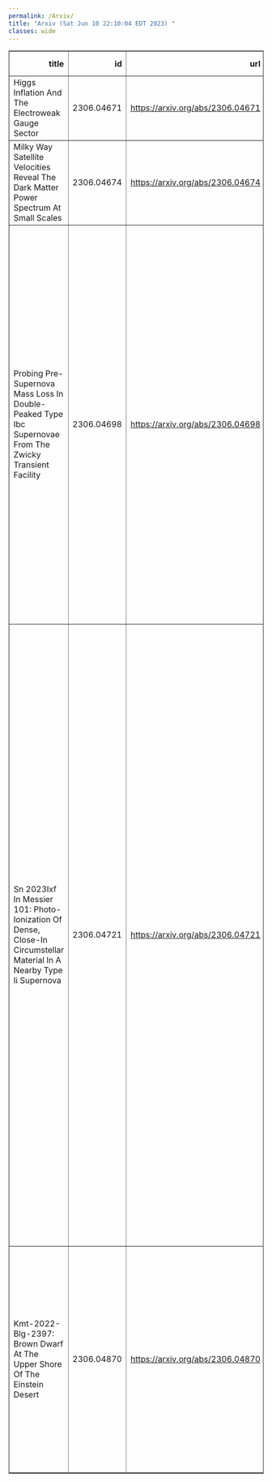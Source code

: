 ```yaml
---
permalink: /Arxiv/
title: "Arxiv (Sat Jun 10 22:10:04 EDT 2023) "
classes: wide
---
```

<table border="1" class="dataframe">
  <thead>
    <tr style="text-align: right;">
      <th>title</th>
      <th>id</th>
      <th>url</th>
      <th>authors</th>
      <th>Local Authors</th>
    </tr>
  </thead>
  <tbody>
    <tr>
      <td>Higgs Inflation And The Electroweak Gauge Sector</td>
      <td>2306.04671</td>
      <td><a href="https://arxiv.org/abs/2306.04671" target="_blank">https://arxiv.org/abs/2306.04671</a></td>
      <td>Stephon Alexander, Cyril Creque-Sarbinowski, Humberto Gilmer, Katherine Freese</td>
      <td>Humberto Gilmer</td>
    </tr>
    <tr>
      <td>Milky Way Satellite Velocities Reveal The Dark Matter Power Spectrum At   Small Scales</td>
      <td>2306.04674</td>
      <td><a href="https://arxiv.org/abs/2306.04674" target="_blank">https://arxiv.org/abs/2306.04674</a></td>
      <td>Ivan Esteban, Annika H. G. Peter, Stacy Y. Kim</td>
      <td>Ivan Esteban</td>
    </tr>
    <tr>
      <td>Probing Pre-Supernova Mass Loss In Double-Peaked Type Ibc Supernovae   From The Zwicky Transient Facility</td>
      <td>2306.04698</td>
      <td><a href="https://arxiv.org/abs/2306.04698" target="_blank">https://arxiv.org/abs/2306.04698</a></td>
      <td>Kaustav K. Das, Mansi M. Kasliwal, Jesper Sollerman, Christoffer Fremling, I. Irani, Shing-Chi Leung, Sheng Yang, Samantha Wu, Jim Fuller, Shreya Anand, Igor Andreoni, C. Barbarino, Thomas G. Brink, Kishalay De, Alison Dugas, Steven L. Groom, George Helou, K-Ryan Hinds, Anna Y. Q. Ho, Viraj Karambelkar, S. R. Kulkarni, Daniel A. Perley, Josiah Purdum, Nicolas Regnault, Steve Schulze, Yashvi Sharma, Tawny Sit, Gokul P. Srinivasaragavan, Robert Stein, Kirsty Taggart, Leonardo Tartaglia, Anastasios Tzanidakis, Avery Wold, Lin Yan, Yuhan Yao, Jeffry Zolkower</td>
      <td>Tawny Sit</td>
    </tr>
    <tr>
      <td>Sn 2023Ixf In Messier 101: Photo-Ionization Of Dense, Close-In   Circumstellar Material In A Nearby Type Ii Supernova</td>
      <td>2306.04721</td>
      <td><a href="https://arxiv.org/abs/2306.04721" target="_blank">https://arxiv.org/abs/2306.04721</a></td>
      <td>W. V. Jacobson-Galan, L. Dessart, R. Margutti, R. Chornock, R. J. Foley, C. D. Kilpatrick, D. O. Jones, K. Taggart, C. R. Angus, S. Bhattacharjee, L. A. Braff, D. Brethauer, A. J. Burgasser, F. Cao, C. M. Carlile, K. C. Chambers, D. A. Coulter, E. Dominguez-Ruiz, C. B. Dickinson, T. De Boer, A. Gagliano, C. Gall, H. Gao, E. L. Gates, S. Gomez, M. Guolo, M. R. J. Halford, J. Hjorth, M. E. Huber, M. N. Johnson, P. R. Karpoor, T. Laskar, N Lebaron, Z. Li, Y. Lin, S. D. Loch, P. D. Lynam, E. A. Magnier, P. Maloney, D. J. Matthews, M. Mcdonald, H. -Y. Miao, D. Milisavljevic, Y. -C. Pan, S. Pradyumna, C. L. Ransome, J. M. Rees, A. Rest, C. Rojas-Bravo, N. R. Sandford, L. Sandoval Ascencio, S. Sanjaripour, A. Savino, H. Sears, N. Sharei, S. J. Smartt, E. R. Softich, C. A. Theissen, S. Tinyanont, H. Tohfa, V. A. Villar, Q. Wang, R. J. Wainscoat, A. L. Westerling, E. Wiston, M. A. Wozniak, S. K. Yadavalli, Y. Zenati</td>
      <td>Marshall Johnson</td>
    </tr>
    <tr>
      <td>Kmt-2022-Blg-2397: Brown Dwarf At The Upper Shore Of The Einstein Desert</td>
      <td>2306.04870</td>
      <td><a href="https://arxiv.org/abs/2306.04870" target="_blank">https://arxiv.org/abs/2306.04870</a></td>
      <td>Andrew Gould, Yoon-Hyun Ryu, Jennifer C. Yee, Michael D. Albrow, Sun-Ju Chung, Cheongho Han, Kyu-Ha Hwang, Youn Kil Jung, In-Gu Shin, Yossi Shvartzvald, Hongjing Yang, Weicheng Zang, Sang-Mok Cha, Dong-Jin Kim, Seung-Lee Kim, Chung-Uk Lee, Dong-Joo Lee, Yongseok Lee, Byeong-Gon Park, Richard W. Pogge</td>
      <td>Andrew Gould, Richard Pogge</td>
    </tr>
  </tbody>
</table>